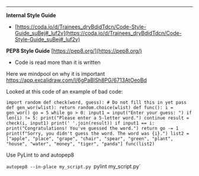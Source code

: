 ___
__Internal Style Guide__
- [https://coda.io/d/Trainees_dryBdidTdcn/Code-Style-Guide_suBej#_luf2v](https://coda.io/d/Trainees_dryBdidTdcn/Code-Style-Guide_suBej#_luf2v)

__PEP8 Style Guide__
[https://pep8.org/](https://pep8.org/)

- Code is read more than it is written

Here we mindpool on why it is important
https://app.excalidraw.com/l/6gPaBlSh8PG/6713AtOeoBd

Looked at this code of an example of bad code:
```
import random def check(word, guess): # Do not fill this in yet pass def gen_wor(wlist): return random.choice(wlist) def func(): i = gen_wor() go = 5 while go > 0: input1 = input("Enter your guess: ") if len(i) != 5: print("Please enter a 5-letter word.") continue result = check(i, input1) print(' '.join(result)) if input1 == i: print("Congratulations! You've guessed the word.") return go -= 1 print(f"Sorry, you didn't guess the word. The word was {i}.") list2 = ["apple", "place", "grape", "chair", "spear", "green", "plant", "house", "water", "money", "tiger", "panda"] func(list2)
```

Use PyLint to and autopep8


`autopep8 --in-place my_script.py
`pylint my_script.py`